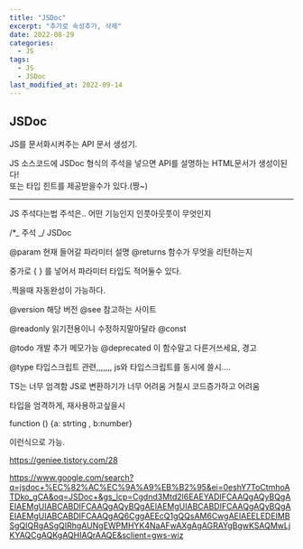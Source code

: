 ```yaml
---
title: "JSDoc"
excerpt: "추가로 속성추가, 삭제"
date: 2022-08-29
categories:
  - JS
tags:
  - JS
  - JSDoc
last_modified_at: 2022-09-14
---
```


## JSDoc

JS를 문서화시켜주는 API 문서 생성기.

JS 소스코드에 JSDoc 형식의 주석을 넣으면 API를 설명하는 HTML문서가 생성이된다!  
또는 타입 힌트를 제공받을수가 있다.(짱~)

---

JS 주석다는법
주석은..
어떤 기능인지
인풋아웃풋이 무엇인지

/\*_
주석
_/
JSDoc

@param
현재 들어갈 파라미터 설명
@returns
함수가 무엇을 리턴하는지

중가로 { } 를 넣어서 파라미터 타입도 적어둘수 있다.

.찍을때 자동완성이 가능하다.

@version 해당 버전
@see 참고하는 사이트

@readonly 읽기전용이니 수정하지말아달라
@const

@todo 개발 추가 메모가능
@deprecated 이 함수말고 다른거쓰세요, 경고

@type
타입스크립트 관련,,,,,,,
js와 타입스크립트를 동시에 쓸시....

TS는 너무 엄격함
JS로 변환하기가 너무 어려움
거칠시 코드증가하고 어려움

타입을 엄격하게, 재사용하고싶을시

function () {a: strting , b:number}

이런식으로 가능.

https://geniee.tistory.com/28

https://www.google.com/search?q=jsdoc+%EC%82%AC%EC%9A%A9%EB%B2%95&ei=0eshY7ToCtmhoATDko_gCA&oq=JSDoc+&gs_lcp=Cgdnd3Mtd2l6EAEYADIFCAAQgAQyBQgAEIAEMgUIABCABDIFCAAQgAQyBQgAEIAEMgUIABCABDIFCAAQgAQyBQgAEIAEMgUIABCABDIFCAAQgAQ6CggAEEcQ1gQQsAM6CwgAEIAEELEDEIMBSgQIQRgASgQIRhgAUNgEWPMHYK4NaAFwAXgAgAGRAYgBgwKSAQMwLjKYAQCgAQKgAQHIAQrAAQE&sclient=gws-wiz
